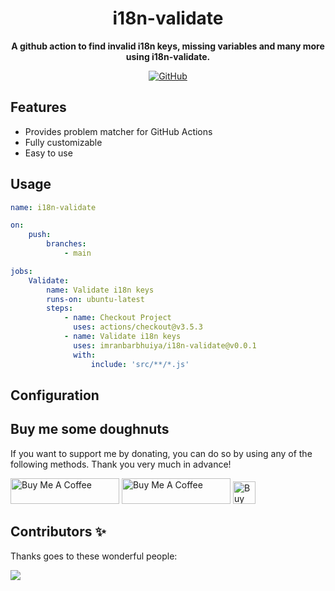 <div align="center">

# i18n-validate

**A github action to find invalid i18n keys, missing variables and many more using i18n-validate.**

[![GitHub](https://img.shields.io/github/license/imranbarbhuiya/i18n-validate)](https://github.com/imranbarbhuiya/i18n-validate/blob/main/LICENSE)

<!-- [![npm](https://img.shields.io/npm/v/i18n-validate?color=crimson&logo=npm&style=flat-square)](https://www.npmjs.com/package/i18n-validate) -->

</div>

## Features

-   Provides problem matcher for GitHub Actions
-   Fully customizable
-   Easy to use

## Usage

```yml
name: i18n-validate

on:
    push:
        branches:
            - main

jobs:
    Validate:
        name: Validate i18n keys
        runs-on: ubuntu-latest
        steps:
            - name: Checkout Project
              uses: actions/checkout@v3.5.3
            - name: Validate i18n keys
              uses: imranbarbhuiya/i18n-validate@v0.0.1
              with:
                  include: 'src/**/*.js'
```

## Configuration

<!-- TODO: add later -->

## Buy me some doughnuts

If you want to support me by donating, you can do so by using any of the following methods. Thank you very much in advance!

<a href="https://github.com/sponsors/imranbarbhuiya" target="_blank"><img src="https://img.shields.io/static/v1?label=Sponsor&message=%E2%9D%A4&logo=GitHub&color=%23fe8e86" alt="Buy Me A Coffee" height="41" width="174"></a>
<a href="https://www.buymeacoffee.com/parbez" target="_blank"><img src="https://cdn.buymeacoffee.com/buttons/default-orange.png" alt="Buy Me A Coffee" height="41" width="174"></a>
<a href='https://ko-fi.com/Y8Y1CBIJH' target='_blank'><img height='36' style='border:0px;height:36px;' src='https://cdn.ko-fi.com/cdn/kofi4.png?v=3' border='0' alt='Buy Me a Coffee at ko-fi.com' /></a>

## Contributors ✨

Thanks goes to these wonderful people:

<a href="https://github.com/imranbarbhuiya/i18n-validate/graphs/contributors">
    <img src="https://contrib.rocks/image?repo=imranbarbhuiya/i18n-validate" />
</a>
